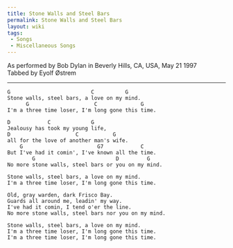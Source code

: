 ```yaml
---
title: Stone Walls and Steel Bars
permalink: Stone Walls and Steel Bars
layout: wiki
tags:
 - Songs
 - Miscellaneous Songs
---
```


As performed by Bob Dylan in Beverly Hills, CA, USA, May 21 1997  
Tabbed by Eyolf Østrem  

* * * * *

    G                          C          G
    Stone walls, steel bars, a love on my mind.
          G                     C              G
    I'm a three time loser, I'm long gone this time.

    D            C             G
    Jealousy has took my young life,
    D                     C           G
    all for the love of another man's wife.
        G                        G7            C
    But I've had it comin', I've known all the time.
            G                          D         G
    No more stone walls, steel bars or you on my mind.

    Stone walls, steel bars, a love on my mind.
    I'm a three time loser, I'm long gone this time.

    Old, gray warden, dark Frisco Bay.
    Guards all around me, leadin' my way.
    I've had it comin, I tend o'er the line.
    No more stone walls, steel bars nor you on my mind.

    Stone walls, steel bars, a love on my mind.
    I'm a three time loser, I'm long gone this time.
    I'm a three time loser, I'm long gone this time.
